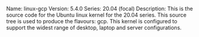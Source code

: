 Name:    linux-gcp
Version: 5.4.0
Series:  20.04 (focal)
Description:
    This is the source code for the Ubuntu linux kernel for the 20.04 series. This
    source tree is used to produce the flavours: gcp.
    This kernel is configured to support the widest range of desktop, laptop and
    server configurations.
